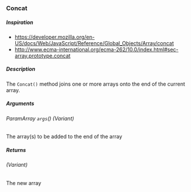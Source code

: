 ### Concat

##### Inspiration
* https://developer.mozilla.org/en-US/docs/Web/JavaScript/Reference/Global_Objects/Array/concat
* http://www.ecma-international.org/ecma-262/10.0/index.html#sec-array.prototype.concat

##### Description
The `Concat()` method joins one or more arrays onto the end of the current array.

##### Arguments
###### ParamArray `args`() (Variant) 
The array(s) to be added to the end of the array

##### Returns
###### (Variant) 
The new array